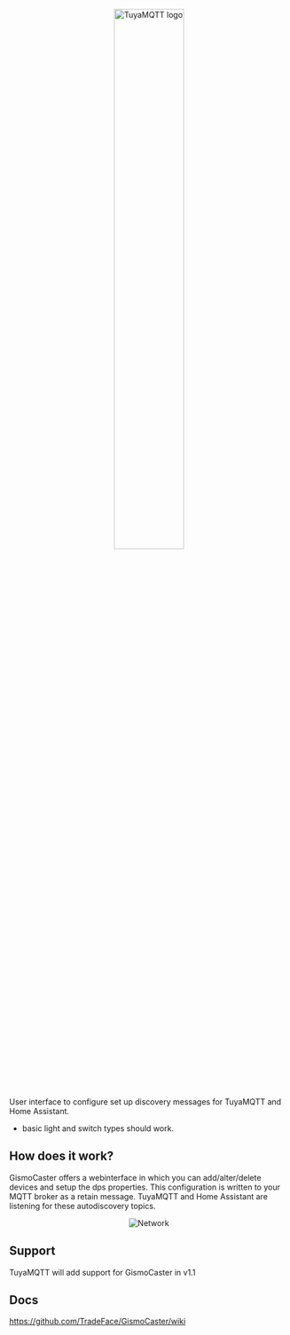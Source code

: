 
<p align="center"><img width="50%" alt="TuyaMQTT logo" src="https://github.com/TradeFace/tuyamqtt/blob/development/docs/gismocaster_logo.png?raw=true"></p>
User interface to configure set up discovery messages for TuyaMQTT and Home Assistant. 

- basic light and switch types should work. 

How does it work?
---------------
GismoCaster offers a webinterface in which you can add/alter/delete devices and setup the dps properties. This configuration is written to your MQTT broker as a retain message. 
TuyaMQTT and Home Assistant are listening for these autodiscovery topics. 

<p align="center"><img alt="Network" src="https://github.com/TradeFace/tuyamqtt/blob/development/docs/network_bg.png?raw=true"></p>

Support
------------
TuyaMQTT will add support for GismoCaster in v1.1


Docs
-------------
https://github.com/TradeFace/GismoCaster/wiki



